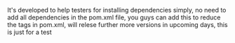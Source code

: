 It's developed to help testers for installing dependencies simply, no need to add all dependencies in the pom.xml file, you guys can add this to reduce the tags in pom.xml, will relese further more versions in upcoming days, this is just for a test
